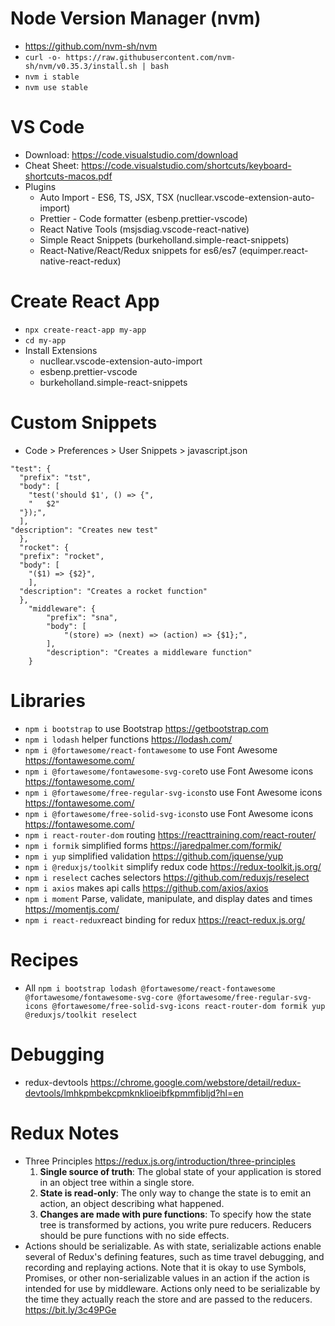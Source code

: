 # Node Version Manager (nvm)
* https://github.com/nvm-sh/nvm
* `curl -o- https://raw.githubusercontent.com/nvm-sh/nvm/v0.35.3/install.sh | bash`
* `nvm i stable`
* `nvm use stable`

# VS Code
* Download: https://code.visualstudio.com/download
* Cheat Sheet: https://code.visualstudio.com/shortcuts/keyboard-shortcuts-macos.pdf
* Plugins
  * Auto Import - ES6, TS, JSX, TSX (nucllear.vscode-extension-auto-import)
  * Prettier - Code formatter (esbenp.prettier-vscode)
  * React Native Tools (msjsdiag.vscode-react-native)
  * Simple React Snippets (burkeholland.simple-react-snippets)
  * React-Native/React/Redux snippets for es6/es7 (equimper.react-native-react-redux)

# Create React App
* `npx create-react-app my-app`
* `cd my-app`
* Install Extensions
  * nucllear.vscode-extension-auto-import
  * esbenp.prettier-vscode
  * burkeholland.simple-react-snippets

# Custom Snippets
* Code > Preferences > User Snippets > javascript.json
```
"test": {
  "prefix": "tst",
  "body": [
    "test('should $1', () => {",
    "	$2"
  "});",
  ],
"description": "Creates new test"
  },
  "rocket": {
  "prefix": "rocket",
  "body": [
    "($1) => {$2}",
    ],
  "description": "Creates a rocket function"
  },
	"middleware": {
		"prefix": "sna",
		"body": [
			"(store) => (next) => (action) => {$1};",
		],
		"description": "Creates a middleware function"
	}
  ```
  
  # Libraries
  * `npm i bootstrap` to use Bootstrap https://getbootstrap.com
  * `npm i lodash` helper functions https://lodash.com/
  * `npm i @fortawesome/react-fontawesome` to use Font Awesome https://fontawesome.com/
  * `npm i @fortawesome/fontawesome-svg-core`to use Font Awesome icons https://fontawesome.com/
  * `npm i @fortawesome/free-regular-svg-icons`to use Font Awesome icons https://fontawesome.com/
  * `npm i @fortawesome/free-solid-svg-icons`to use Font Awesome icons https://fontawesome.com/
  * `npm i react-router-dom` routing https://reacttraining.com/react-router/
  * `npm i formik` simplified forms https://jaredpalmer.com/formik/
  * `npm i yup` simplified validation https://github.com/jquense/yup
  * `npm i @reduxjs/toolkit` simplify redux code https://redux-toolkit.js.org/
  * `npm i reselect` caches selectors https://github.com/reduxjs/reselect
  * `npm i axios` makes api calls https://github.com/axios/axios
  * `npm i moment` Parse, validate, manipulate, and display dates and times https://momentjs.com/
  * `npm i react-redux`react binding for redux https://react-redux.js.org/
  
  # Recipes
  * All `npm i bootstrap lodash @fortawesome/react-fontawesome @fortawesome/fontawesome-svg-core @fortawesome/free-regular-svg-icons @fortawesome/free-solid-svg-icons react-router-dom formik yup @reduxjs/toolkit reselect`
  
  # Debugging
  * redux-devtools https://chrome.google.com/webstore/detail/redux-devtools/lmhkpmbekcpmknklioeibfkpmmfibljd?hl=en
  
  # Redux Notes
  * Three Principles https://redux.js.org/introduction/three-principles
    1. **Single source of truth**: The global state of your application is stored in an object tree within a single store.
    1. **State is read-only**: The only way to change the state is to emit an action, an object describing what happened.
    1. **Changes are made with pure functions**: To specify how the state tree is transformed by actions, you write pure reducers.  Reducers should be pure functions with no side effects.
  * Actions should be serializable.  As with state, serializable actions enable several of Redux's defining features, such as time travel debugging, and recording and replaying actions. Note that it is okay to use Symbols, Promises, or other non-serializable values in an action if the action is intended for use by middleware. Actions only need to be serializable by the time they actually reach the store and are passed to the reducers. https://bit.ly/3c49PGe
